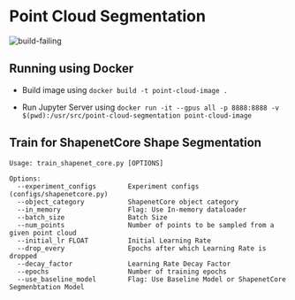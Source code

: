# Point Cloud Segmentation

<img src="https://github.com/soumik12345/point-cloud-segmentation/workflows/tests/badge.svg" alt="build-failing">

## Running using Docker

- Build image using `docker build -t point-cloud-image .`

- Run Jupyter Server using `docker run -it --gpus all -p 8888:8888 -v $(pwd):/usr/src/point-cloud-segmentation point-cloud-image`


## Train for ShapenetCore Shape Segmentation

```
Usage: train_shapenet_core.py [OPTIONS]

Options:
  --experiment_configs        Experiment configs (configs/shapenetcore.py)
  --object_category           ShapenetCore object category
  --in_memory                 Flag: Use In-memory dataloader
  --batch_size                Batch Size
  --num_points                Number of points to be sampled from a given point cloud
  --initial_lr FLOAT          Initial Learning Rate
  --drop_every                Epochs after which Learning Rate is dropped
  --decay_factor              Learning Rate Decay Factor
  --epochs                    Number of training epochs
  --use_baseline_model        Flag: Use Baseline Model or ShapenetCore Segmenbtation Model
```
